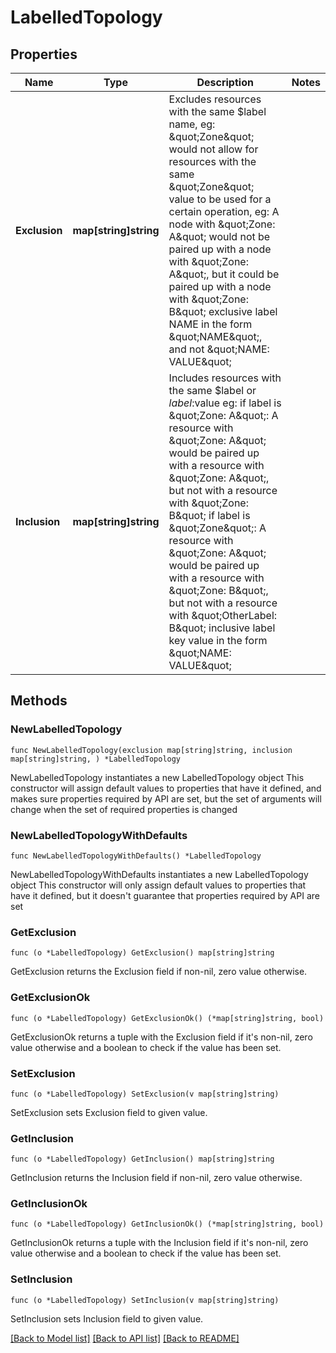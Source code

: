 # LabelledTopology

## Properties

Name | Type | Description | Notes
------------ | ------------- | ------------- | -------------
**Exclusion** | **map[string]string** | Excludes resources with the same $label name, eg:  \&quot;Zone\&quot; would not allow for resources with the same \&quot;Zone\&quot; value  to be used for a certain operation, eg:  A node with \&quot;Zone: A\&quot; would not be paired up with a node with \&quot;Zone: A\&quot;,  but it could be paired up with a node with \&quot;Zone: B\&quot;  exclusive label NAME in the form \&quot;NAME\&quot;, and not \&quot;NAME: VALUE\&quot; | 
**Inclusion** | **map[string]string** | Includes resources with the same $label or $label:$value eg:  if label is \&quot;Zone: A\&quot;:  A resource with \&quot;Zone: A\&quot; would be paired up with a resource with \&quot;Zone: A\&quot;,  but not with a resource with \&quot;Zone: B\&quot;  if label is \&quot;Zone\&quot;:  A resource with \&quot;Zone: A\&quot; would be paired up with a resource with \&quot;Zone: B\&quot;,  but not with a resource with \&quot;OtherLabel: B\&quot;  inclusive label key value in the form \&quot;NAME: VALUE\&quot; | 

## Methods

### NewLabelledTopology

`func NewLabelledTopology(exclusion map[string]string, inclusion map[string]string, ) *LabelledTopology`

NewLabelledTopology instantiates a new LabelledTopology object
This constructor will assign default values to properties that have it defined,
and makes sure properties required by API are set, but the set of arguments
will change when the set of required properties is changed

### NewLabelledTopologyWithDefaults

`func NewLabelledTopologyWithDefaults() *LabelledTopology`

NewLabelledTopologyWithDefaults instantiates a new LabelledTopology object
This constructor will only assign default values to properties that have it defined,
but it doesn't guarantee that properties required by API are set

### GetExclusion

`func (o *LabelledTopology) GetExclusion() map[string]string`

GetExclusion returns the Exclusion field if non-nil, zero value otherwise.

### GetExclusionOk

`func (o *LabelledTopology) GetExclusionOk() (*map[string]string, bool)`

GetExclusionOk returns a tuple with the Exclusion field if it's non-nil, zero value otherwise
and a boolean to check if the value has been set.

### SetExclusion

`func (o *LabelledTopology) SetExclusion(v map[string]string)`

SetExclusion sets Exclusion field to given value.


### GetInclusion

`func (o *LabelledTopology) GetInclusion() map[string]string`

GetInclusion returns the Inclusion field if non-nil, zero value otherwise.

### GetInclusionOk

`func (o *LabelledTopology) GetInclusionOk() (*map[string]string, bool)`

GetInclusionOk returns a tuple with the Inclusion field if it's non-nil, zero value otherwise
and a boolean to check if the value has been set.

### SetInclusion

`func (o *LabelledTopology) SetInclusion(v map[string]string)`

SetInclusion sets Inclusion field to given value.



[[Back to Model list]](../README.md#documentation-for-models) [[Back to API list]](../README.md#documentation-for-api-endpoints) [[Back to README]](../README.md)


